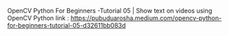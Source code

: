 

OpenCV Python For Beginners -Tutorial 05 | Show text on videos using OpenCV Python 
link : https://pubuduarosha.medium.com/opencv-python-for-beginners-tutorial-05-d32611bb083d